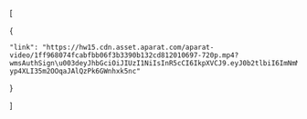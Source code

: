 [

  {

    "link": "https://hw15.cdn.asset.aparat.com/aparat-video/1ff968074fcabfbb06f3b3390b132cd812010697-720p.mp4?wmsAuthSign\u003deyJhbGciOiJIUzI1NiIsInR5cCI6IkpXVCJ9.eyJ0b2tlbiI6ImNmMjUxZGMxODQwNTRmMmI2N2YxYTk1NTJmMGYyYWE2IiwiZXhwIjoxNjI3NzAwMzA5LCJpc3MiOiJTYWJhIElkZWEgR1NJRyJ9.HHexnQNMZES-yp4XLI35m2OOqaJAlQzPk6GWnhxk5nc"

  }

]
